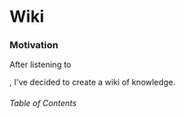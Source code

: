 # Wiki

### Motivation

After listening to 

[this podcast]: https://corecursive.com/029-learn-to-think-andy-hunt/	"Learning to Think with Andy Hunt"

, I've decided to create a wiki of knowledge.



###### Table of Contents

[Books]: Books/index.md
[Rust]: Rust/index.md

